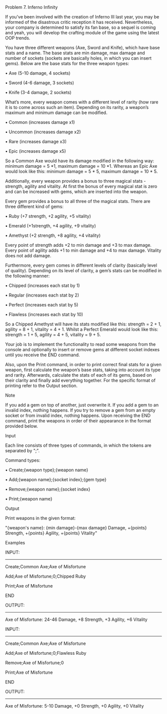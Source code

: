 ﻿
Problem 7.	Inferno Infinity

If you've been involved with the creation of Inferno III last year, you may be informed of the disastrous critic reception it has received. Nevertheless, your company is determined to satisfy its fan base, so a sequel is coming and yeah, you will develop the crafting module of the game using the latest OOP trends.

You have three different weapons (Axe, Sword and Knife), which have base stats and a name. The base stats are min damage, max damage and number of sockets (sockets are basically holes, in which you can insert gems). Below are the base stats for the three weapon types:

•	Axe (5-10 damage, 4 sockets)

•	Sword (4-6 damage, 3 sockets)

•	Knife (3-4 damage, 2 sockets) 

What’s more, every weapon comes with a different level of rarity (how rare it is to come across such an item). Depending on its rarity, a weapon’s maximum and minimum damage can be modified.

•	Common (increases damage x1)

•	Uncommon (increases damage x2)

•	Rare (increases damage x3)

•	Epic (increases damage x5)

So a Common Axe would have its damage modified in the following way: minimum damage = 5 *1, maximum damage = 10 *1. Whereas an Epic Axe would look like this: minimum damage = 5 * 5, maximum damage = 10 * 5.

Additionally, every weapon provides a bonus to three magical stats - strength, agility and vitality. At first the bonus of every magical stat is zero and can be increased with gems, which are inserted into the weapon.

Every gem provides a bonus to all three of the magical stats. There are three different kind of gems:

•	Ruby (+7 strength, +2 agility, +5 vitality) 

•	Emerald (+1strength, +4 agility, +9 vitality)

•	Amethyst (+2 strength, +8 agility, +4 vitality)

Every point of strength adds +2 to min damage and +3 to max damage. Every point of agility adds +1 to min damage and +4 to max damage. Vitality does not add damage.

Furthermore, every gem comes in different levels of clarity (basically level of quality). Depending on its level of clarity, a gem’s stats can be modified in the following manner:

•	Chipped (increases each stat by 1)

•	Regular (increases each stat by 2)

•	Perfect (increases each stat by 5)

•	Flawless (increases each stat by 10)

So a Chipped Amethyst will have its stats modified like this: strength = 2 + 1, agility = 8 + 1, vitality = 4 + 1. Whilst a Perfect Emerald would look like this: strength = 1 + 5, agility = 4 + 5, vitality = 9 + 5.

Your job is to implement the functionality to read some weapons from the console and optionally to insert or remove gems at different socket indexes until you receive the END command.

Also, upon the Print command, in order to print correct final stats for a given weapon, first calculate the weapon’s base stats, taking into account its type and rarity. Afterwards, calculate the stats of each of its gems, based on their clarity and finally add everything together. For the specific format of printing refer to the Output section.

Note

If you add a gem on top of another, just overwrite it. If you add a gem to an invalid index, nothing happens. If you try to remove a gem from an empty socket or from invalid index, nothing happens. Upon receiving the END command, print the weapons in order of their appearance in the format provided below.

Input

Each line consists of three types of commands, in which the tokens are separated by ";".

Command types:

•	Create;\{weapon type};\{weapon name}

•	Add;\{weapon name};\{socket index};\{gem type}

•	Remove;\{weapon name};\{socket index}

•	Print;\{weapon name}

Output

Print weapons in the given format:

"\{weapon's name}: \{min damage}-\{max damage} Damage, +\{points} Strength, +\{points} Agility, +\{points} Vitality"

Examples

INPUT:
___


Create;Common Axe;Axe of Misfortune

Add;Axe of Misfortune;0;Chipped Ruby

Print;Axe of Misfortune

END


OUTPUT:
___

Axe of Misfortune: 24-46 Damage, +8 Strength, +3 Agility, +6 Vitality

INPUT:
___


Create;Common Axe;Axe of Misfortune

Add;Axe of Misfortune;0;Flawless Ruby

Remove;Axe of Misfortune;0

Print;Axe of Misfortune

END


OUTPUT:
___


Axe of Misfortune: 5-10 Damage, +0 Strength, +0 Agility, +0 Vitality